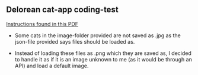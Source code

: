 ## Delorean cat-app coding-test

[Instructions found in this PDF](https://github.com/Lendzin/delorean-cat/blob/master/instructions-3-pages.pdf)

- Some cats in the image-folder provided are not saved as .jpg as the json-file provided says files should be loaded as.

- Instead of loading these files as .png which they are saved as, I decided to handle it as if it is an image unknown to me (as it would be through an API) and load a default image.

